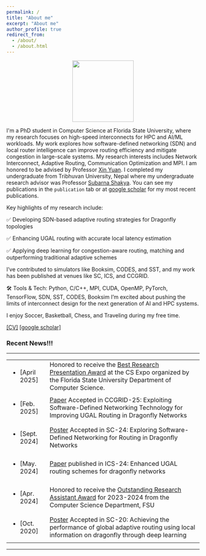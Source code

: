 ```yaml
---
permalink: /
title: "About me"
excerpt: "About me"
author_profile: true
redirect_from: 
  - /about/
  - /about.html
---
```



<div id="header" align="center">
  <img src="https://media.giphy.com/media/0IAPszdB8MMjPxNhFL/giphy.gif" width="160"/>
</div>

I'm a PhD student in Computer Science at Florida State University, where my research focuses on high-speed interconnects for HPC and AI/ML workloads. 
My work explores how software-defined networking (SDN) and local router intelligence can improve routing efficiency and mitigate congestion in large-scale systems.
My research interests includes Network Interconnect, Adaptive Routing, Communication Optimization and MPI. I am honored to be advised by Professor [Xin Yuan](https://www.cs.fsu.edu/~xyuan). I completed my undergraduate from Tribhuvan University, Nepal where my undergraduate research advisor was Professor [Subarna Shakya](http://doece.pcampus.edu.np/index.php/prof-dr-subarna-shakya/).
You can see my publications in the `publication` tab or at [google scholar](https://scholar.google.com/citations?user=MfhWZakAAAAJ&hl=en) for my most recent publications.

Key highlights of my research include:

✅ Developing SDN-based adaptive routing strategies for Dragonfly topologies

✅ Enhancing UGAL routing with accurate local latency estimation

✅ Applying deep learning for congestion-aware routing, matching and outperforming traditional adaptive schemes

I’ve contributed to simulators like Booksim, CODES, and SST, and my work has been published at venues like SC, ICS, and CCGRID.

🛠️ Tools & Tech: Python, C/C++, MPI, CUDA, OpenMP, PyTorch, TensorFlow, SDN, SST, CODES, Booksim
I’m excited about pushing the limits of interconnect design for the next generation of AI and HPC systems. 

<!-- The theme of my research is **system for machine learning and machine learning for system**.   -->

I enjoy Soccer, Basketball, Chess, and Traveling during my free time.   


[[CV]](/files/Ram-Resume.pdf) [[google scholar]](https://scholar.google.com/citations?user=MfhWZakAAAAJ&hl=en)



### Recent News!!!
---
<table class="news-table" cellpadding=0 cellspacing=0 padding-top=2>
  <tr>
    <td><ul><li><span class="date">[April 2025]</span></li></ul></td>
    <td class="explanation">Honored to receive the <a href="">Best Research Presentation Award</a> at the CS Expo organized by the Florida State University Department of Computer Science.</td>
  </tr>
  <tr>
    <td><ul><li><span class="date">[Feb. 2025]</span></li></ul></td>
    <td class="explanation"><a href="">Paper</a> Accepted in CCGRID-25: Exploiting Software-Defined Networking Technology for Improving UGAL Routing in Dragonfly Networks</td>
  </tr>
  <tr>
    <td><ul><li><span class="date">[Sept. 2024]</span></li></ul></td>
    <td class="explanation"><a href="">Poster</a> Accepted in SC-24: Exploring Software-Defined Networking for Routing in Dragonfly Networks</td>
  </tr>
  <tr>
    <td><ul><li><span class="date">[May. 2024]</span></li></ul></td>
    <td class="explanation"><a href="https://dl.acm.org/doi/abs/10.1145/3650200.3656602">Paper</a> published in ICS-24: Enhanced UGAL routing schemes for dragonfly networks</td>
  </tr>
  <tr>
    <td><ul><li><span class="date">[Apr. 2024]</span></li></ul></td>
    <td class="explanation">Honored to receive the <a href="">Outstanding Research Assistant Award</a> for 2023-2024 from the Computer Science Department, FSU</td>
  </tr>
  <tr>
    <td><ul><li><span class="date">[Oct. 2020]</span></li></ul></td>
    <td class="explanation"><a href="https://par.nsf.gov/servlets/purl/10231745">Poster</a> Accepted in SC-20: Achieving the performance of global adaptive routing using local information on dragonfly through deep learning</td>
  </tr>
</table>



---

